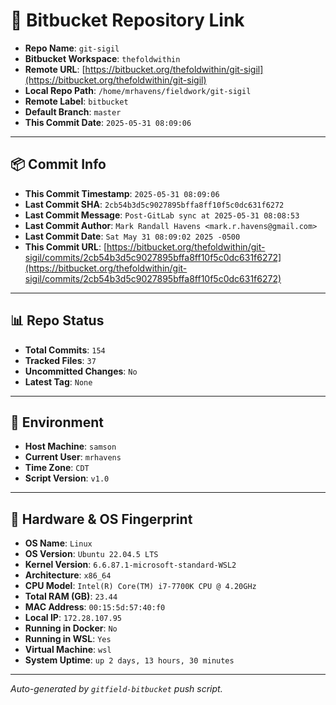 # 🔗 Bitbucket Repository Link

- **Repo Name**: `git-sigil`
- **Bitbucket Workspace**: `thefoldwithin`
- **Remote URL**: [https://bitbucket.org/thefoldwithin/git-sigil](https://bitbucket.org/thefoldwithin/git-sigil)
- **Local Repo Path**: `/home/mrhavens/fieldwork/git-sigil`
- **Remote Label**: `bitbucket`
- **Default Branch**: `master`
- **This Commit Date**: `2025-05-31 08:09:06`

---

## 📦 Commit Info

- **This Commit Timestamp**: `2025-05-31 08:09:06`
- **Last Commit SHA**: `2cb54b3d5c9027895bffa8ff10f5c0dc631f6272`
- **Last Commit Message**: `Post-GitLab sync at 2025-05-31 08:08:53`
- **Last Commit Author**: `Mark Randall Havens <mark.r.havens@gmail.com>`
- **Last Commit Date**: `Sat May 31 08:09:02 2025 -0500`
- **This Commit URL**: [https://bitbucket.org/thefoldwithin/git-sigil/commits/2cb54b3d5c9027895bffa8ff10f5c0dc631f6272](https://bitbucket.org/thefoldwithin/git-sigil/commits/2cb54b3d5c9027895bffa8ff10f5c0dc631f6272)

---

## 📊 Repo Status

- **Total Commits**: `154`
- **Tracked Files**: `37`
- **Uncommitted Changes**: `No`
- **Latest Tag**: `None`

---

## 🧭 Environment

- **Host Machine**: `samson`
- **Current User**: `mrhavens`
- **Time Zone**: `CDT`
- **Script Version**: `v1.0`

---

## 🧬 Hardware & OS Fingerprint

- **OS Name**: `Linux`
- **OS Version**: `Ubuntu 22.04.5 LTS`
- **Kernel Version**: `6.6.87.1-microsoft-standard-WSL2`
- **Architecture**: `x86_64`
- **CPU Model**: `Intel(R) Core(TM) i7-7700K CPU @ 4.20GHz`
- **Total RAM (GB)**: `23.44`
- **MAC Address**: `00:15:5d:57:40:f0`
- **Local IP**: `172.28.107.95`
- **Running in Docker**: `No`
- **Running in WSL**: `Yes`
- **Virtual Machine**: `wsl`
- **System Uptime**: `up 2 days, 13 hours, 30 minutes`

---

_Auto-generated by `gitfield-bitbucket` push script._

